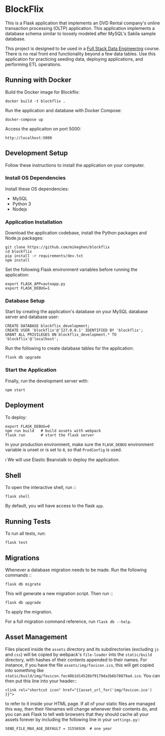 # BlockFlix
This is a Flask application that implements an DVD Rental company's online transaction processing (OLTP) application. This application implements a database schema similar to loosely modeled after MySQL's Sakila sample database.

This project is designed to be used in a [Full Stack Data Engineering](http://google.com) course. There is no real front end functionality beyond a few data tables. Use this application for practicing seeding data, deploying applications, and performing ETL operations.


## Running with Docker
Build the Docker image for Blockflix:
```
docker build -t blockflix .
```
Run the application and database with Docker Compose:
```
docker-compose up
```
Access the applicaiton on port 5000:
```
http://localhost:5000
```

## Development Setup
Follow these instructions to install the application on your computer.

### Install OS Dependencies
Install these OS dependencies:
* MySQL
* Python 3
* Nodejs

### Application Installation
Download the application codebase, install the Python packages and Node.js packages:
```
git clone https://github.com/mikeghen/blockflix
cd blockflix
pip install -r requirements/dev.txt
npm install
```
Set the following Flask environment variables before running the application:
```
export FLASK_APP=autoapp.py
export FLASK_DEBUG=1
```
### Database Setup
Start by creating the application's database on your MySQL database server and database user:
```
CREATE DATABASE blockflix_development;
CREATE USER 'blockflix'@'127.0.0.1' IDENTIFIED BY 'blockflix';
GRANT ALL PRIVILEGES ON blockflix_development.* TO 'blockflix'@'localhost';
```
Run the following to create database tables for the application:
```
flask db upgrade
```

### Start the Application
Finally, run the development server with:
```
npm start
```

## Deployment
To deploy:
```
export FLASK_DEBUG=0
npm run build   # build assets with webpack
flask run       # start the flask server
```
In your production environment, make sure the ``FLASK_DEBUG`` environment
variable is unset or is set to ``0``, so that ``ProdConfig`` is used.

:information_source: We will use Elastic Beanstalk to deploy the application.

## Shell

To open the interactive shell, run ::
```
flask shell
```
By default, you will have access to the flask ``app``.


## Running Tests

To run all tests, run:
```
flask test
```

## Migrations

Whenever a database migration needs to be made. Run the following commands ::
```
flask db migrate
```
This will generate a new migration script. Then run ::
```
flask db upgrade
```
To apply the migration.

For a full migration command reference, run ``flask db --help``.


## Asset Management
Files placed inside the ``assets`` directory and its subdirectories
(excluding ``js`` and ``css``) will be copied by webpack's
``file-loader`` into the ``static/build`` directory, with hashes of
their contents appended to their names.  For instance, if you have the
file ``assets/img/favicon.ico``, this will get copied into something
like
``static/build/img/favicon.fec40b1d14528bf9179da3b6b78079ad.ico``.
You can then put this line into your header::
```
<link rel="shortcut icon" href="{{asset_url_for('img/favicon.ico') }}">
```
to refer to it inside your HTML page.  If all of your static files are
managed this way, then their filenames will change whenever their
contents do, and you can ask Flask to tell web browsers that they
should cache all your assets forever by including the following line
in your ``settings.py``::
```
SEND_FILE_MAX_AGE_DEFAULT = 31556926  # one year
```
